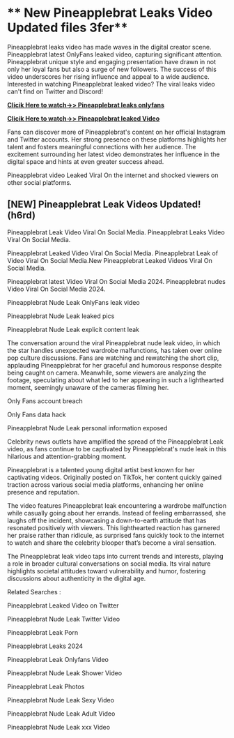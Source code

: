 
# ** New   Pineapplebrat Leaks Video Updated files 3fer** #

  Pineapplebrat leaks video has made waves in the digital creator scene.  Pineapplebrat latest OnlyFans leaked video, capturing significant attention.  Pineapplebrat unique style and engaging presentation have drawn in not only her loyal fans but also a surge of new followers. The success of this video underscores her rising influence and appeal to a wide audience. Interested in watching  Pineapplebrat leaked video? The viral leaks video can't find on Twitter and Discord!

**[Clicik Here to watch->>  Pineapplebrat leaks onlyfans ](http://xflirt.top)**

**[Clicik Here to watch->>  Pineapplebrat leaked Video](http://xflirt.top)**

Fans can discover more of  Pineapplebrat's content on her official Instagram and Twitter accounts. Her strong presence on these platforms highlights her talent and fosters meaningful connections with her audience. The excitement surrounding her latest video demonstrates her influence in the digital space and hints at even greater success ahead.

  Pineapplebrat video Leaked Viral On the internet and shocked viewers on other social platforms.

## [NEW]   Pineapplebrat Leak Videos Updated!  (h6rd) ##

  Pineapplebrat Leak Video Viral On Social Media.  Pineapplebrat Leaks Video Viral On Social Media.

  Pineapplebrat Leaked Video Viral On Social Media.  Pineapplebrat Leak of Video Viral On Social Media.New  Pineapplebrat Leaked Videos Viral On Social Media.

  Pineapplebrat latest Video Viral On Social Media 2024.  Pineapplebrat nudes Video Viral On Social Media 2024.

  Pineapplebrat Nude Leak OnlyFans leak video

  Pineapplebrat Nude Leak leaked pics

  Pineapplebrat Nude Leak explicit content leak

The conversation around the viral  Pineapplebrat nude leak video, in which the star handles unexpected wardrobe malfunctions, has taken over online pop culture discussions. Fans are watching and rewatching the short clip, applauding  Pineapplebrat for her graceful and humorous response despite being caught on camera. Meanwhile, some viewers are analyzing the footage, speculating about what led to her appearing in such a lighthearted moment, seemingly unaware of the cameras filming her.

Only Fans account breach

Only Fans data hack

  Pineapplebrat Nude Leak personal information exposed

Celebrity news outlets have amplified the spread of the  Pineapplebrat Leak video, as fans continue to be captivated by  Pineapplebrat's nude leak in this hilarious and attention-grabbing moment.

  Pineapplebrat is a talented young digital artist best known for her captivating videos. Originally posted on TikTok, her content quickly gained traction across various social media platforms, enhancing her online presence and reputation.

The video features   Pineapplebrat leak encountering a wardrobe malfunction while casually going about her errands. Instead of feeling embarrassed, she laughs off the incident, showcasing a down-to-earth attitude that has resonated positively with viewers. This lighthearted reaction has garnered her praise rather than ridicule, as surprised fans quickly took to the internet to watch and share the celebrity blooper that’s become a viral sensation.

The  Pineapplebrat leak video taps into current trends and interests, playing a role in broader cultural conversations on social media. Its viral nature highlights societal attitudes toward vulnerability and humor, fostering discussions about authenticity in the digital age.

Related Searches :

  Pineapplebrat Leaked Video on Twitter

  Pineapplebrat Nude Leak Twitter Video

  Pineapplebrat Leak Porn

  Pineapplebrat Leaks 2024

  Pineapplebrat Leak Onlyfans Video

  Pineapplebrat Nude Leak Shower Video

  Pineapplebrat Leak Photos

  Pineapplebrat Nude Leak Sexy Video

  Pineapplebrat Nude Leak Adult Video

  Pineapplebrat Nude Leak xxx Video


